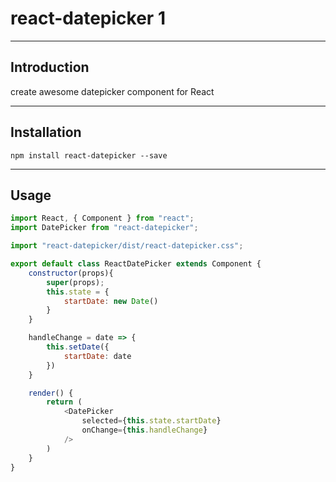 # react-datepicker 1

---

## Introduction

create awesome datepicker component for React

---

## Installation

`npm install react-datepicker --save`

---

## Usage

```js
import React, { Component } from "react";
import DatePicker from "react-datepicker";

import "react-datepicker/dist/react-datepicker.css";

export default class ReactDatePicker extends Component {
    constructor(props){
        super(props);
        this.state = {
            startDate: new Date()
        }
    }

    handleChange = date => {
        this.setDate({
            startDate: date
        })
    }

    render() {
        return (
            <DatePicker
                selected={this.state.startDate}
                onChange={this.handleChange}
            />
        )
    }
}
```